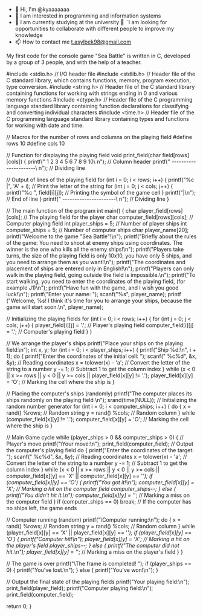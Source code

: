 - 👋 Hi, I'm @kyaaaaaaa
- 👀 I am interested in programming and information systems
- 🌱 I am currently studying at the university
💞 ️ ́ I am looking for opportunities to collaborate with different people to improve my knowledge
- 📫 How to contact me t.asylbek98@gmail.com

My first code for the console game "Sea Battle" is written in C, developed by a group of 3 people, and with the help of a teacher.

#include <stdio.h> // I/O header file
#include <stdlib.h> // Header file of the C standard library, which contains functions, memory, program execution, type conversion.
#include <string.h> // Header file of the C standard library containing functions for working with strings ending in 0 and various memory functions
#include <ctype.h> // Header file of the C programming language standard library containing function declarations for classifying and converting individual characters
#include <time.h> // Header file of the C programming language standard library containing types and functions for working with date and time.

// Macros for the number of rows and columns on the playing field
#define rows 10
#define cols 10

// Function for displaying the playing field
void print_field(char field[rows][cols]) {
printf(" 1 2 3 4 5 6 7 8 9 10\ n"); // Column header
    printf(" ----------------------\ n"); // Dividing line

// Output of lines of the playing field
    for (int i = 0; i < rows; i++) {
printf("%c |", 'A' + i); // Print the letter of the string
        for (int j = 0; j < cols; j++) {
printf("%c ", field[i][j]); // Printing the symbol of the game cell
        }
printf("|\n"); // End of line
    }
printf(" ----------------------\ n"); // Dividing line
}

// The main function of the program
int main() {
char player_field[rows][cols]; // The playing field for the player
    char computer_field[rows][cols]; // Computer playing field
    int player_ships = 5; // Number of player ships
    int computer_ships = 5; // Number of computer ships
    char player_name[20];
    printf("Welcome to the game \"Sea Battle\"!\n");
    printf("Briefly about the rules of the game: You need to shoot at enemy ships using coordinates. The winner is the one who kills all the enemy ships!\n"); 
    printf("Players take turns, the size of the playing field is only 10x10, you have only 5 ships, and you need to arrange them as you want!\n");
    printf("The coordinates and placement of ships are entered only in English!\n");
    printf("Players can only walk in the playing field, going outside the field is impossible.\n");
    printf("To start walking, you need to enter the coordinates of the playing field, (for example J1)\n");
    printf("Have fun with the game, and I wish you good luck!\n");
    printf("Enter your name: ");
    scanf("%s", player_name);
    printf ("Welcome, %s! I think it's time for you to arrange your ships, because the game will start soon.\n", player_name);

// Initializing the playing fields
    for (int i = 0; i < rows; i++) {
for (int j = 0; j < cols; j++) {
player_field[i][j] = '.'; // Player's playing field
            computer_field[i][j] = '.'; // Computer's playing field
        }
    }

// We arrange the player's ships
    printf("Place your ships on the playing field:\n");
    int x, y;
    for (int i = 0; i < player_ships; i++) {
printf("Ship %d:\n", i + 1);
    do {
        printf("Enter the coordinates of the initial cell: ");
        scanf(" %c%d", &x, &y); // Reading coordinates
        x = tolower(x) - 'a'; // Convert the letter of the string to a number
        y -= 1; // Subtract 1 to get the column index
    } while (x < 0 || x >= rows || y < 0 || y >= cols || player_field[x][y] != '.');
    player_field[x][y] = 'O'; // Marking the cell where the ship
is }

// Placing the computer's ships (randomly)
printf("The computer places its ships randomly on the playing field \n");
    srand(time(NULL)); // Initializing the random number generator
    for (int i = 0; i < computer_ships; i++) {
        do {
            x = rand() %rows; // Random string
            y = rand() %cols; // Random column
        } while (computer_field[x][y] != '.');
        computer_field[x][y] = 'O'; // Marking the cell where the ship is
    }

// Main Game cycle
    while (player_ships > 0 && computer_ships > 0) {
// Player's move
        printf("\Your move:\n");
        print_field(computer_field); // Output the computer's playing field
        do {
            printf("Enter the coordinates of the target: ");
            scanf(" %c%d", &x, &y); // Reading coordinates
            x = tolower(x) - 'a'; // Convert the letter of the string to a number
            y -= 1; // Subtract 1 to get the column index
        } while (x < 0 || x >= rows || y < 0 || y >= cols || computer_field[x][y] == 'X' || computer_field[x][y] == '*');
        if (computer_field[x][y] == 'O') {
            printf("You got it!\n");
            computer_field[x][y] = 'X'; // Marking a hit on the computer field
            computer_ships--;
        } else {
            printf("You didn't hit it.\n");
            computer_field[x][y] = '*'; // Marking a miss on the computer field
    }
if (computer_ships == 0) break; // If the computer has no ships left, the game ends

// Computer running (random)
printf("\Computer running:\n");
    do {
        x = rand() %rows; // Random string
        y = rand() %cols; // Random column
    } while (player_field[x][y] == 'X' || player_field[x][y] == '*');
    if (player_field[x][y] == 'O') {
printf("Computer hit!\n");
        player_field[x][y] = 'X'; // Marking a hit on the player's field
        player_ships--;
    } else {
        printf("The computer did not hit.\n");
        player_field[x][y] = '*'; // Marking a miss on the player's field
    }
}

// The game is over
    printf("\The frame is completed! ");
    if (player_ships == 0) {
        printf("You've lost.\n");
    } else {
        printf("You've won!\n");
    }

  // Output the final state of the playing fields
  printf("Your playing field:\n");
  print_field(player_field);
  printf("Computer playing field:\n");
  print_field(computer_field);

  return 0;
}

